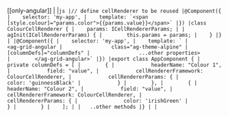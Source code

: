 [[only-angular]]
|
|```js
|// define cellRenderer to be reused
|@Component({
|    selector: 'my-app',
|    template: `<span [style.colour]="params.color">{{params.value}}</span>`
|})
|class ColourCellRenderer {
|    params: ICellRendererParams;
|
|    agInit(ICellRendererParams) {
|        this.params = params;
|    }
|}
|
|@Component({
|    selector: 'my-app',
|    template: `
|        <ag-grid-angular
|                class="ag-theme-alpine"
|                [columnDefs]="columnDefs"
|                ...other properties>        
|        </ag-grid-angular>`
|})
|export class AppComponent {
|    private columnDefs = [
|        {
|            headerName: "Colour 1",
|            field: "value",
|            cellRendererFramework: ColourCellRenderer,
|            cellRendererParams: {
|               color: 'guinnessBlack'
|            }
|        },
|        {
|            headerName: "Colour 2",
|            field: "value",
|            cellRendererFramework: ColourCellRenderer,
|            cellRendererParams: {
|               color: 'irishGreen'
|            }
|        }
|    ];
|
|   ..other methods
|}
|
|```
